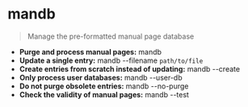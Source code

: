 # mandb
> Manage the pre-formatted manual page database
- **Purge and process manual pages:**
mandb
- **Update a single entry:**
mandb --filename `path/to/file`
- **Create entries from scratch instead of updating:**
mandb --create
- **Only process user databases:**
mandb --user-db
- **Do not purge obsolete entries:**
mandb --no-purge
- **Check the validity of manual pages:**
mandb --test
